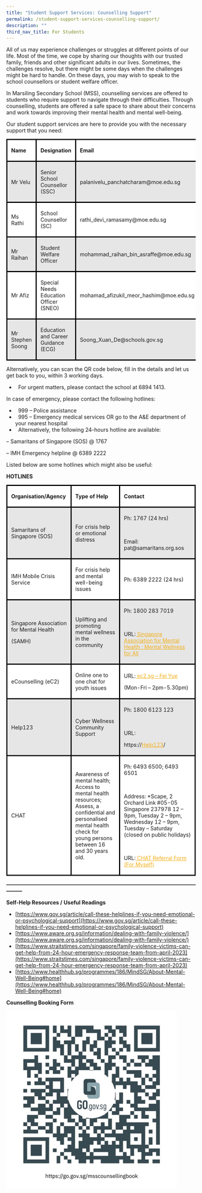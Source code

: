 ```yaml
---
title: "Student Support Services: Counselling Support"
permalink: /student-support-services-counselling-support/
description: ""
third_nav_title: For Students
---
```

All of us may experience challenges or struggles at different points of our life. Most of the time, we cope by sharing our thoughts with our trusted family, friends and other significant adults in our lives. Sometimes, the challenges resolve, but there might be some days when the challenges might be hard to handle. On these days, you may wish to speak to the school counsellors or student welfare officer.

In Marsiling Secondary School (MSS), counselling services are offered to students who require support to navigate through their difficulties. Through counselling, students are offered a safe space to share about their concerns and work towards improving their mental health and mental well-being.

Our student support services are here to provide you with the necessary support that you need:

<table style="box-sizing: inherit; border-collapse: collapse; border-spacing: 0px; max-width: 100%;"><tbody style="box-sizing: inherit;"><tr style="box-sizing: inherit; background: rgb(255, 255, 255);"><td style="box-sizing: inherit; padding: 5px 10px; border-style: solid; border-color: rgb(0, 0, 0);"><p style="box-sizing: inherit; font-size: 1em;"><strong style="box-sizing: inherit; font-weight: bold;">Name</strong></p></td><td style="box-sizing: inherit; padding: 5px 10px; border-style: solid; border-color: rgb(0, 0, 0);"><p style="box-sizing: inherit; font-size: 1em;"><strong style="box-sizing: inherit; font-weight: bold;">Designation</strong></p></td><td style="box-sizing: inherit; padding: 5px 10px; border-style: solid; border-color: rgb(0, 0, 0);"><p style="box-sizing: inherit; font-size: 1em;"><strong style="box-sizing: inherit; font-weight: bold;">Email</strong></p></td></tr><tr style="box-sizing: inherit; background: rgb(230, 230, 230);"><td style="box-sizing: inherit; padding: 5px 10px; border-style: solid; border-color: rgb(0, 0, 0);"><p style="box-sizing: inherit; font-size: 1em;"><span style="box-sizing: inherit; font-weight: 400;">Mr Velu</span></p></td><td style="box-sizing: inherit; padding: 5px 10px; border-style: solid; border-color: rgb(0, 0, 0);"><p style="box-sizing: inherit; font-size: 1em;"><span style="box-sizing: inherit; font-weight: 400;">Senior School Counsellor (SSC)</span></p></td><td style="box-sizing: inherit; padding: 5px 10px; border-style: solid; border-color: rgb(0, 0, 0);"><p style="box-sizing: inherit; font-size: 1em;"><span style="box-sizing: inherit; font-weight: 400;">palanivelu_panchatcharam@moe.edu.sg</span></p></td></tr><tr style="box-sizing: inherit; background: rgb(255, 255, 255);"><td style="box-sizing: inherit; padding: 5px 10px; border-style: solid; border-color: rgb(0, 0, 0);"><p style="box-sizing: inherit; font-size: 1em;"><span style="box-sizing: inherit; font-weight: 400;">Ms Rathi</span></p></td><td style="box-sizing: inherit; padding: 5px 10px; border-style: solid; border-color: rgb(0, 0, 0);"><p style="box-sizing: inherit; font-size: 1em;"><span style="box-sizing: inherit; font-weight: 400;">School Counsellor (SC)</span></p></td><td style="box-sizing: inherit; padding: 5px 10px; border-style: solid; border-color: rgb(0, 0, 0);"><p style="box-sizing: inherit; font-size: 1em;"><span style="box-sizing: inherit; font-weight: 400;">rathi_devi_ramasamy@moe.edu.sg</span></p></td></tr><tr style="box-sizing: inherit; background: rgb(230, 230, 230);"><td style="box-sizing: inherit; padding: 5px 10px; border-style: solid; border-color: rgb(0, 0, 0);"><p style="box-sizing: inherit; font-size: 1em;"><span style="box-sizing: inherit; font-weight: 400;">Mr Raihan</span></p></td><td style="box-sizing: inherit; padding: 5px 10px; border-style: solid; border-color: rgb(0, 0, 0);"><p style="box-sizing: inherit; font-size: 1em;"><span style="box-sizing: inherit; font-weight: 400;">Student Welfare Officer</span></p></td><td style="box-sizing: inherit; padding: 5px 10px; border-style: solid; border-color: rgb(0, 0, 0);"><p style="box-sizing: inherit; font-size: 1em;"><span style="box-sizing: inherit; font-weight: 400;">mohammad_raihan_bin_asraffe@moe.edu.sg</span></p></td></tr><tr style="box-sizing: inherit; background: rgb(255, 255, 255);"><td style="box-sizing: inherit; padding: 5px 10px; border-style: solid; border-color: rgb(0, 0, 0);"><p style="box-sizing: inherit; font-size: 1em;"><span style="box-sizing: inherit; font-weight: 400;">Mr Afiz</span></p></td><td style="box-sizing: inherit; padding: 5px 10px; border-style: solid; border-color: rgb(0, 0, 0);"><p style="box-sizing: inherit; font-size: 1em;"><span style="box-sizing: inherit; font-weight: 400;">Special Needs Education Officer (SNEO)</span></p></td><td style="box-sizing: inherit; padding: 5px 10px; border-style: solid; border-color: rgb(0, 0, 0);"><p style="box-sizing: inherit; font-size: 1em;"><span style="box-sizing: inherit; font-weight: 400;">mohamad_afizukil_meor_hashim@moe.edu.sg</span></p></td></tr><tr style="box-sizing: inherit; background: rgb(230, 230, 230);"><td style="box-sizing: inherit; padding: 5px 10px; border-style: solid; border-color: rgb(0, 0, 0);"><p style="box-sizing: inherit; font-size: 1em;"><span style="box-sizing: inherit; font-weight: 400;">Mr Stephen Soong</span></p></td><td style="box-sizing: inherit; padding: 5px 10px; border-style: solid; border-color: rgb(0, 0, 0);"><p style="box-sizing: inherit; font-size: 1em;"><span style="box-sizing: inherit; font-weight: 400;">Education and Career Guidance (ECG)</span></p></td><td style="box-sizing: inherit; padding: 5px 10px; border-style: solid; border-color: rgb(0, 0, 0);"><p style="box-sizing: inherit; font-size: 1em;"><span style="box-sizing: inherit; font-weight: 400;">Soong_Xuan_De@schools.gov.sg</span></p></td></tr></tbody></table>

Alternatively, you can scan the QR code below, fill in the details and let us get back to you, within 3 working days.

*     For urgent matters, please contact the school at 6894 1413.

In case of emergency, please contact the following hotlines:

*     999 – Police assistance
*     995 – Emergency medical services OR go to the A&E department of your nearest hospital
*     Alternatively, the following 24-hours hotline are available:

– Samaritans of Singapore (SOS) @ 1767

– IMH Emergency helpline @ 6389 2222

Listed below are some hotlines which might also be useful:

**HOTLINES**

<table style="box-sizing: inherit; border-collapse: collapse; border-spacing: 0px; max-width: 100%;"><tbody style="box-sizing: inherit;"><tr style="box-sizing: inherit; background: rgb(255, 255, 255);"><td style="box-sizing: inherit; padding: 5px 10px; border-style: solid; border-color: rgb(0, 0, 0);"><p style="box-sizing: inherit; font-size: 1em;"><strong style="box-sizing: inherit; font-weight: bold;">Organisation/Agency</strong></p></td><td style="box-sizing: inherit; padding: 5px 10px; border-style: solid; border-color: rgb(0, 0, 0);"><p style="box-sizing: inherit; font-size: 1em;"><strong style="box-sizing: inherit; font-weight: bold;">Type of Help</strong></p></td><td style="box-sizing: inherit; padding: 5px 10px; border-style: solid; border-color: rgb(0, 0, 0);"><p style="box-sizing: inherit; font-size: 1em;"><strong style="box-sizing: inherit; font-weight: bold;">Contact</strong></p></td></tr><tr style="box-sizing: inherit; background: rgb(230, 230, 230);"><td style="box-sizing: inherit; padding: 5px 10px; border-style: solid; border-color: rgb(0, 0, 0);"><p style="box-sizing: inherit; font-size: 1em;"><span style="box-sizing: inherit; font-weight: 400;">Samaritans of Singapore (SOS)</span></p></td><td style="box-sizing: inherit; padding: 5px 10px; border-style: solid; border-color: rgb(0, 0, 0);"><p style="box-sizing: inherit; font-size: 1em;"><span style="box-sizing: inherit; font-weight: 400;">For crisis help or emotional distress</span></p></td><td style="box-sizing: inherit; padding: 5px 10px; border-style: solid; border-color: rgb(0, 0, 0);"><p style="box-sizing: inherit; font-size: 1em;"><span style="box-sizing: inherit; font-weight: 400;">Ph: 1767 (24 hrs)</span></p><p style="box-sizing: inherit; font-size: 1em;"><span style="box-sizing: inherit; font-weight: 400;">&nbsp;</span></p><p style="box-sizing: inherit; font-size: 1em;"><span style="box-sizing: inherit; font-weight: 400;">Email: pat@samaritans.org.sos</span></p></td></tr><tr style="box-sizing: inherit; background: rgb(255, 255, 255);"><td style="box-sizing: inherit; padding: 5px 10px; border-style: solid; border-color: rgb(0, 0, 0);"><p style="box-sizing: inherit; font-size: 1em;"><span style="box-sizing: inherit; font-weight: 400;">IMH Mobile Crisis Service</span></p></td><td style="box-sizing: inherit; padding: 5px 10px; border-style: solid; border-color: rgb(0, 0, 0);"><p style="box-sizing: inherit; font-size: 1em;"><span style="box-sizing: inherit; font-weight: 400;">For crisis help and mental well-being issues</span></p></td><td style="box-sizing: inherit; padding: 5px 10px; border-style: solid; border-color: rgb(0, 0, 0);"><p style="box-sizing: inherit; font-size: 1em;"><span style="box-sizing: inherit; font-weight: 400;">Ph: 6389 2222 (24 hrs)</span></p></td></tr><tr style="box-sizing: inherit; background: rgb(230, 230, 230);"><td style="box-sizing: inherit; padding: 5px 10px; border-style: solid; border-color: rgb(0, 0, 0);"><p style="box-sizing: inherit; font-size: 1em;"><span style="box-sizing: inherit; font-weight: 400;">Singapore Association for Mental Health</span></p><p style="box-sizing: inherit; font-size: 1em;"><span style="box-sizing: inherit; font-weight: 400;">(SAMH)</span></p></td><td style="box-sizing: inherit; padding: 5px 10px; border-style: solid; border-color: rgb(0, 0, 0);"><p style="box-sizing: inherit; font-size: 1em;"><span style="box-sizing: inherit; font-weight: 400;">Uplifting and promoting mental wellness in the community</span></p></td><td style="box-sizing: inherit; padding: 5px 10px; border-style: solid; border-color: rgb(0, 0, 0);"><p style="box-sizing: inherit; font-size: 1em;"><span style="box-sizing: inherit; font-weight: 400;">Ph: 1800 283 7019</span></p><p style="box-sizing: inherit; font-size: 1em;"><span style="box-sizing: inherit; font-weight: 400;">&nbsp;</span></p><p style="box-sizing: inherit; font-size: 1em;"><span style="box-sizing: inherit; font-weight: 400;">URL:</span><a href="https://www.samhealth.org.sg/" style="box-sizing: inherit; background-color: transparent; transition: all 0.25s ease-in-out 0s; text-decoration: underline; color: rgb(241, 174, 22);"><span>&nbsp;</span><span style="box-sizing: inherit; font-weight: 400;">Singapore Association for Mental Health : Mental Wellness for All</span></a></p></td></tr><tr style="box-sizing: inherit; background: rgb(255, 255, 255);"><td style="box-sizing: inherit; padding: 5px 10px; border-style: solid; border-color: rgb(0, 0, 0);"><p style="box-sizing: inherit; font-size: 1em;"><span style="box-sizing: inherit; font-weight: 400;">eCounselling (eC2)</span></p></td><td style="box-sizing: inherit; padding: 5px 10px; border-style: solid; border-color: rgb(0, 0, 0);"><p style="box-sizing: inherit; font-size: 1em;"><span style="box-sizing: inherit; font-weight: 400;">Online one to one chat for youth issues</span></p></td><td style="box-sizing: inherit; padding: 5px 10px; border-style: solid; border-color: rgb(0, 0, 0);"><p style="box-sizing: inherit; font-size: 1em;"><span style="box-sizing: inherit; font-weight: 400;">URL:</span><a href="https://fycs.org/ec2-sg/" style="box-sizing: inherit; background-color: transparent; transition: all 0.25s ease-in-out 0s; text-decoration: underline; color: rgb(241, 174, 22);"><span>&nbsp;</span><span style="box-sizing: inherit; font-weight: 400;">ec2.sg – Fei Yue</span></a></p><p style="box-sizing: inherit; font-size: 1em;"><span style="box-sizing: inherit; font-weight: 400;">(Mon-Fri – 2pm-5.30pm)</span></p></td></tr><tr style="box-sizing: inherit; background: rgb(230, 230, 230);"><td style="box-sizing: inherit; padding: 5px 10px; border-style: solid; border-color: rgb(0, 0, 0);"><p style="box-sizing: inherit; font-size: 1em;"><span style="box-sizing: inherit; font-weight: 400;">Help123</span></p></td><td style="box-sizing: inherit; padding: 5px 10px; border-style: solid; border-color: rgb(0, 0, 0);"><p style="box-sizing: inherit; font-size: 1em;"><span style="box-sizing: inherit; font-weight: 400;">Cyber Wellness Community Support</span></p></td><td style="box-sizing: inherit; padding: 5px 10px; border-style: solid; border-color: rgb(0, 0, 0);"><p style="box-sizing: inherit; font-size: 1em;"><span style="box-sizing: inherit; font-weight: 400;">Ph: 1800 6123 123</span></p><p style="box-sizing: inherit; font-size: 1em;"><span style="box-sizing: inherit; font-weight: 400;">&nbsp;</span></p><p style="box-sizing: inherit; font-size: 1em;"><span style="box-sizing: inherit; font-weight: 400;">URL:</span></p><p style="box-sizing: inherit; font-size: 1em;"><span style="box-sizing: inherit; font-weight: 400;">https://</span><a href="https://www.help123.sg/" style="box-sizing: inherit; background-color: transparent; transition: all 0.25s ease-in-out 0s; text-decoration: underline; color: rgb(241, 174, 22);"><span style="box-sizing: inherit; font-weight: 400;">Help123</span></a><span style="box-sizing: inherit; font-weight: 400;">/</span></p></td></tr><tr style="box-sizing: inherit; background: rgb(255, 255, 255);"><td style="box-sizing: inherit; padding: 5px 10px; border-style: solid; border-color: rgb(0, 0, 0);"><p style="box-sizing: inherit; font-size: 1em;"><span style="box-sizing: inherit; font-weight: 400;">CHAT</span></p></td><td style="box-sizing: inherit; padding: 5px 10px; border-style: solid; border-color: rgb(0, 0, 0);"><p style="box-sizing: inherit; font-size: 1em;"><span style="box-sizing: inherit; font-weight: 400;">Awareness of mental health; Access to mental health resources; Assess, a confidential and personalised mental health check for young persons between 16 and 30 years old.</span></p></td><td style="box-sizing: inherit; padding: 5px 10px; border-style: solid; border-color: rgb(0, 0, 0);"><p style="box-sizing: inherit; font-size: 1em;"><span style="box-sizing: inherit; font-weight: 400;">Ph: 6493 6500; 6493 6501</span></p><p style="box-sizing: inherit; font-size: 1em;"><span style="box-sizing: inherit; font-weight: 400;">&nbsp;</span></p><p style="box-sizing: inherit; font-size: 1em;"><span style="box-sizing: inherit; font-weight: 400;">Address: *Scape, 2 Orchard Link #05-05 Singapore 237978 12 – 9pm, Tuesday 2 – 9pm, Wednesday 12 – 9pm, Tuesday – Saturday (closed on public holidays)</span></p><p style="box-sizing: inherit; font-size: 1em;"><span style="box-sizing: inherit; font-weight: 400;">&nbsp;</span></p><p style="box-sizing: inherit; font-size: 1em;"><span style="box-sizing: inherit; font-weight: 400;">URL:</span><a href="https://www.form.gov.sg/611c9d967f4b5f001244fbbe" style="box-sizing: inherit; background-color: transparent; transition: all 0.25s ease-in-out 0s; text-decoration: underline; color: rgb(241, 174, 22);"><span>&nbsp;</span><span style="box-sizing: inherit; font-weight: 400;">CHAT Referral Form (For Myself)</span></a></p></td></tr></tbody></table>

**———————————————————————————————————————**

**Self-Help Resources /** **Useful Readings**

*   [https://www.gov.sg/article/call-these-helplines-if-you-need-emotional-or-psychological-support](https://www.gov.sg/article/call-these-helplines-if-you-need-emotional-or-psychological-support)
*   [https://www.aware.org.sg/information/dealing-with-family-violence/](https://www.aware.org.sg/information/dealing-with-family-violence/)
*   [https://www.straitstimes.com/singapore/family-violence-victims-can-get-help-from-24-hour-emergency-response-team-from-april-2023](https://www.straitstimes.com/singapore/family-violence-victims-can-get-help-from-24-hour-emergency-response-team-from-april-2023)
*   [https://www.healthhub.sg/programmes/186/MindSG/About-Mental-Well-Being#home](https://www.healthhub.sg/programmes/186/MindSG/About-Mental-Well-Being#home)

**Counselling Booking Form**

![](/images/Student%20Support%20Services/Counselling%20Booking%20Form.jpg)

